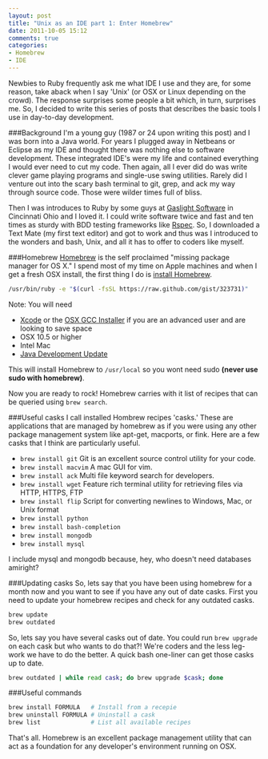 ```yaml
---
layout: post
title: "Unix as an IDE part 1: Enter Homebrew"
date: 2011-10-05 15:12
comments: true
categories:
- Homebrew
- IDE
---
```


Newbies to Ruby frequently ask me what IDE I use and they are, for some reason, take aback when I say 'Unix' (or OSX or Linux depending on the crowd).
The response surprises some people a bit which, in turn, surprises me. So, I decided to write this series of posts that describes the basic tools I use
in day-to-day development.  

<!--more-->
###Background
I'm a young guy (1987 or 24 upon writing this post) and I was born into a Java world. For years I plugged away in Netbeans or Eclipse as my IDE
and thought there was nothing else to software development. These integrated IDE's were my life and contained everything I would ever need to 
cut my code. Then again, all I ever did do was write clever game playing programs and single-use swing utilities. Rarely did I venture out into the scary
bash terminal to git, grep, and ack my way through source code. Those were wilder times full of bliss.  

Then I was introduces to Ruby by some guys at [Gaslight Software](http://http://gaslightsoftware.com/) in Cincinnati Ohio and I loved it. I could write
software twice and fast and ten times as sturdy with BDD testing frameworks like [Rspec](http://rspec.info/). So, I downloaded a Text Mate (my first
text editor) and got to work and thus was I introduced to the wonders and bash, Unix, and all it has to offer to coders like myself.

###Homebrew
[Homebrew](http://mxcl.github.com/homebrew/) is the self proclaimed "missing package manager for OS X." I spend most of my time on Apple machines and when
I get a fresh OSX install, the first thing I do is [install Homebrew](https://github.com/mxcl/homebrew/wiki/installation).  

``` bash Install Homebrew
/usr/bin/ruby -e "$(curl -fsSL https://raw.github.com/gist/323731)"
```

Note: You will need  

* [Xcode](http://itunes.apple.com/us/app/xcode/id448457090) or the [OSX GCC Installer](https://github.com/kennethreitz/osx-gcc-installer) if you are an advanced user and are looking to save space
* OSX 10.5 or higher  
* Intel Mac  
* [Java Development Update](https://daw.apple.com/cgi-bin/WebObjects/DSAuthWeb.woa/wa/login?appIdKey=d4f7d769c2abecc664d0dadfed6a67f943442b5e9c87524d4587a95773750cea&path=%2F%2Fdownloads%2Findex.action)  

This will install Homebrew to `/usr/local` so you wont need sudo **(never use sudo with homebrew)**.

Now you are ready to rock! Homebrew carries with it list of recipes that can be queried using `brew search`.

###Useful casks
I call installed Hombrew recipes 'casks.' These are applications that are managed by homebrew as if you were using any other package management system like apt-get, macports, or fink.
Here are a few casks that I think are particularly useful.

* `brew install git` Git is an excellent source control utility for your code.
* `brew install macvim` A mac GUI for vim.
* `brew install ack` Multi file keyword search for developers.
* `brew install wget` Feature rich terminal utility for retrieving files via HTTP, HTTPS, FTP
* `brew install flip` Script for converting newlines to Windows, Mac, or Unix format
* `brew install python`
* `brew install bash-completion`
* `brew install mongodb`
* `brew install mysql`

I include mysql and mongodb because, hey, who doesn't need databases amiright?

###Updating casks
So, lets say that you have been using homebrew for a month now and you want to see if you have any out of date casks. First you need to update your
homebrew recipes and check for any outdated casks.

``` bash Update Homebrew and Check For Outdated Casks
brew update
brew outdated
```

So, lets say you have several casks out of date. You could run `brew upgrade` on each cask but who wants to do that?! We're coders and the less leg-work we have
to do the better. A quick bash one-liner can get those casks up to date.

``` bash Update Casks
brew outdated | while read cask; do brew upgrade $cask; done
```

###Useful commands
``` bash Usefull Commands
brew install FORMULA   # Install from a recepie
brew uninstall FORMULA # Uninstall a cask
brew list              # List all available recipes
```
That's all. Homebrew is an excellent package management utility that can act as a foundation for any developer's environment running on OSX.

